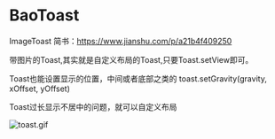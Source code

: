 # BaoToast
ImageToast
简书：https://www.jianshu.com/p/a21b4f409250

带图片的Toast,其实就是自定义布局的Toast,只要Toast.setView即可。

Toast也能设置显示的位置，中间或者底部之类的
toast.setGravity(gravity, xOffset, yOffset)

Toast过长显示不居中的问题，就可以自定义布局

![toast.gif](https://upload-images.jianshu.io/upload_images/1627327-39186479f08d71e8.gif?imageMogr2/auto-orient/strip)
